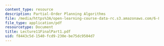 ```yaml
---
content_type: resource
description: Partial-Order Planning Algorithms
file: /media/https%3A/open-learning-course-data-rc.s3.amazonaws.com/6-825-techniques-in-artificial-intelligence-sma-5504-fall-2002/f8443c5d1540fcd9230ebe75dc9504d7_Lecture11FinalPart1.pdf
file_type: application/pdf
resourcetype: Document
title: Lecture11FinalPart1.pdf
uid: f8443c5d-1540-fcd9-230e-be75dc9504d7
---
```

